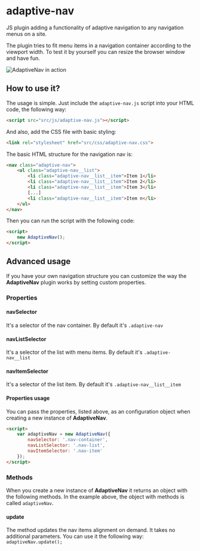 # adaptive-nav
JS plugin adding a functionality of adaptive navigation to any navigation menus on a site.

The plugin tries to fit menu items in a navigation container according to the viewport width.
To test it by yourself you can resize the browser window and have fun.

![AdaptiveNav in action](https://dl.dropboxusercontent.com/u/55990510/adaptive-nav.gif)

## How to use it?

The usage is simple. Just include the `adaptive-nav.js` script into your HTML code, the following way:

```html
<script src="src/js/adaptive-nav.js"></script>
```

And also, add the CSS file with basic styling:

```html
<link rel="stylesheet" href="src/css/adaptive-nav.css">
```

The basic HTML structure for the navigation nav is:

```html
<nav class="adaptive-nav">
    <ul class="adaptive-nav__list">
        <li class="adaptive-nav__list__item">Item 1</li>
        <li class="adaptive-nav__list__item">Item 2</li>
        <li class="adaptive-nav__list__item">Item 3</li>
        [...]
        <li class="adaptive-nav__list__item">Item n</li>
    </ul>
</nav>
```

Then you can run the script with the following code:

```html
<script>
    new AdaptiveNav();
</script>
```

## Advanced usage

If you have your own navigation structure you can customize the way the **AdaptiveNav** plugin works by setting custom properties.

### Properties

#### navSelector
It's a selector of the nav container. By default it's `.adaptive-nav`

#### navListSelector
It's a selector of the list with menu items. By default it's `.adaptive-nav__list`

#### navItemSelector
It's a selector of the list item. By default it's `.adaptive-nav__list__item`

#### Properties usage
You can pass the properties, listed above, as an configuration object when creating a new instance of **AdaptiveNav**.

```html
<script>
    var adaptiveNav = new AdaptiveNav({
        navSelector: '.nav-container',
        navListSelector: '.nav-list',
        navItemSelector: '.nav-item'
    });
</script>
```

### Methods
When you create a new instance of **AdaptiveNav** it returns an object with the following methods. In the example above, the object with methods is called `adaptiveNav`.

#### update
The method updates the nav items alignment on demand.
It takes no additional parameters.
You can use it the following way: `adaptiveNav.update();`